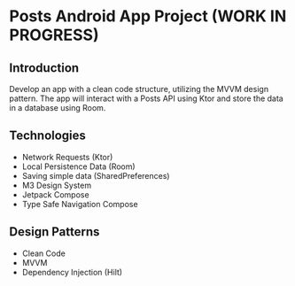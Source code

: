 #  Posts Android App Project (WORK IN PROGRESS)

## Introduction
Develop an app with a clean code structure, utilizing the MVVM design pattern. The app will interact with a Posts API using Ktor and store the data in a database using Room.

## Technologies 

* Network Requests (Ktor)
* Local Persistence Data (Room)
* Saving simple data (SharedPreferences)
* M3 Design System
* Jetpack Compose
* Type Safe Navigation Compose

## Design Patterns

* Clean Code
* MVVM
* Dependency Injection (Hilt)
